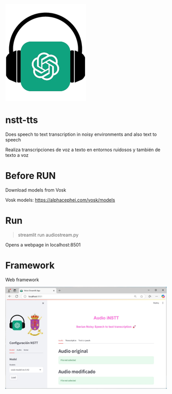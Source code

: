 ![Speech](logos/speechgpt.png)
# nstt-tts
Does speech to text transcription in noisy environments and also text to speech

Realiza transcripciones de voz a texto en entornos ruidosos y también de texto a voz

# Before RUN
Download models from Vosk

Vosk models: https://alphacephei.com/vosk/models

# Run
> streamlit run audiostream.py

Opens a webpage in localhost:8501

# Framework
Web framework

![Speech](webapp.jpg)

